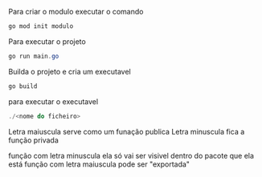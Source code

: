 Para criar o modulo executar o comando

```powershell
go mod init modulo
```

Para executar o projeto
```powershell
go run main.go
```

Builda o projeto e cria um executavel
```powershell
go build
```

para executar o executavel 
```powershell
./<nome do ficheiro>
```

Letra maiuscula serve como um funação publica
Letra minuscula fica a função privada

função com letra minuscula ela só vai ser visivel dentro do pacote que ela está
função com letra maiuscula pode ser "exportada"
